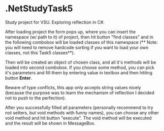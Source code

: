 # .NetStudyTask5

Study project for VSU. Exploring reflection in C#.

After loading project the form pops up, where you can insert the namespace (w/ path to it) of project, then hit button "find classes" and in the following combobox will be loaded classes of this namespace (** Note: you will need to remove hardcode sorting if you want to load your own classes, not this Task5 classes**).

Then will be created an object of chosen class, and all it's methods will be loaded into second combobox. If you choose some method, you can pick it's parameters and fill them by entering value in textbox and then hitting button **Enter**.

Beware of type conflicts, this app only accepts string values nicely (because the purpose was to learn the mechanism of reflection I decided not to push to the perfection).

After you successfully filled all parameters (personally recommend to try not setters, but void methods with funny names), you can choose any other void method and hit button "execute".
The void method will be executed and the result will be shown in MessageBox.
